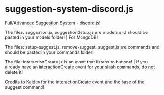 # suggestion-system-discord.js

Full/Advanced Suggestion System - discord.js!

The files: suggestion.js, suggestionSetup.js are models and should be pasted in your models folder! | For MongoDB!

The files: setup-suggest.js, remove-suggest, suggest.js are commands and should be pasted in your commands folder!

The file: interactionCreate.js is an event that listens to buttons! | If you already have an interactionCreate event for your slash commands, do not delete it!

Credits to Kajdev for the interactionCreate event and the base of the suggest command!

